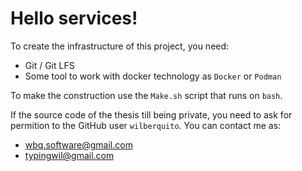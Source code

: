 # Hello services!

To create the infrastructure of this project,
you need:

 - Git / Git LFS
 - Some tool to work with docker technology as `Docker` or `Podman`

To make the construction use the `Make.sh` script that runs
on `bash`.

If the source code of the thesis till being private, you need to
ask for permition to the GitHub user `wilberquito`. You can
contact me as:

 - wbq.software@gmail.com
 - typingwil@gmail.com
